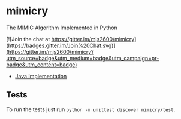 # mimicry

The MIMIC Algorithm Implemented in Python

[![Join the chat at https://gitter.im/mjs2600/mimicry](https://badges.gitter.im/Join%20Chat.svg)](https://gitter.im/mjs2600/mimicry?utm_source=badge&utm_medium=badge&utm_campaign=pr-badge&utm_content=badge)

- [Java Implementation](https://github.com/pushkar/ABAGAIL/blob/9745ce1e402dcf880fe6789055bd2bf537aef709/src/opt/prob/MIMIC.java)

## Tests

To run the tests just run `python -m unittest discover mimicry/test`.
